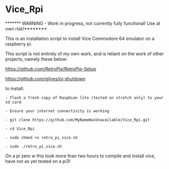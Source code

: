 # Vice_Rpi

******* WARNING - Work in progress, not currently fully functional!  Use at own risk!********


This is an installation script to install Vice Commodore 64 emulator on a raspberry pi.

This script is not enitrely of my own work, and is reliant on the work of other projects, namely these below:

https://github.com/RetroPie/RetroPie-Setup

https://github.com/gilyes/pi-shutdown

to install:

	- Flash a fresh copy of Raspbian lite (tested on stretch only) to your sd card
	
	- Ensure your internet connectivity is working
	
	- git clone https://github.com/MyNameWasUnavailable/Vice_Rpi.git
	
	- cd Vice_Rpi
	
	- sudo chmod +x retro_pi_vice.sh
	
	- sudo ./retro_pi_vice.sh
	
On a pi zero w this took more than two hours to compile and install vice, have not as yet tested on a pi3!

